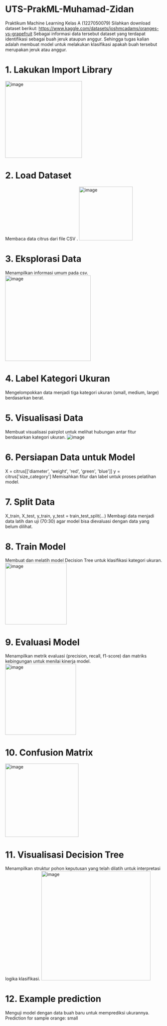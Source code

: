 # UTS-PrakML-Muhamad-Zidan
Praktikum Machine Learning Kelas A (1227050079)
Silahkan download dataset berikut: https://www.kaggle.com/datasets/joshmcadams/oranges-vs-grapefruit
Sebagai informasi data tersebut dataset yang terdapat identifikasi sebagai buah jeruk ataupun anggur. Sehingga tugas kalian adalah membuat model untuk melakukan klasifikasi apakah buah tersebut merupakan jeruk atau anggur.

# 1. Lakukan Import Library
<img width="246" alt="image" src="https://github.com/user-attachments/assets/106257c3-12c8-4f22-8ca3-f581b2818581" />

# 2. Load Dataset
Membaca data citrus dari file CSV .
<img width="172" alt="image" src="https://github.com/user-attachments/assets/c858849d-1368-4113-86cb-2b48199dd935" />

# 3. Eksplorasi Data
Menampilkan informasi umum pada csv.
<img width="274" alt="image" src="https://github.com/user-attachments/assets/32fa951b-65de-4ec4-95b1-29617b3587e0" />

# 4. Label Kategori Ukuran
Mengelompokkan data menjadi tiga kategori ukuran (small, medium, large) berdasarkan berat.

# 5. Visualisasi Data
Membuat visualisasi pairplot untuk melihat hubungan antar fitur berdasarkan kategori ukuran.
![image](https://github.com/user-attachments/assets/c941daf7-8515-4589-bdac-4f059286c99b)

# 6. Persiapan Data untuk Model
X = citrus[['diameter', 'weight', 'red', 'green', 'blue']]
y = citrus['size_category']
Memisahkan fitur dan label untuk proses pelatihan model.

# 7. Split Data
X_train, X_test, y_train, y_test = train_test_split(...)
Membagi data menjadi data latih dan uji (70:30) agar model bisa dievaluasi dengan data yang belum dilihat.

# 8. Train Model
Membuat dan melatih model Decision Tree untuk klasifikasi kategori ukuran.
<img width="197" alt="image" src="https://github.com/user-attachments/assets/7b082281-df7f-486d-b9cd-a8d1ccad6b2f" />

# 9.  Evaluasi Model
Menampilkan metrik evaluasi (precision, recall, f1-score) dan matriks kebingungan untuk menilai kinerja model.
<img width="227" alt="image" src="https://github.com/user-attachments/assets/caea9390-14c0-4717-90ae-bbdf288ff19f" />

# 10. Confusion Matrix
<img width="235" alt="image" src="https://github.com/user-attachments/assets/429e10e7-49ee-4482-b0ab-a51ab1fa0312" />

# 11. Visualisasi Decision Tree
Menampilkan struktur pohon keputusan yang telah dilatih untuk interpretasi logika klasifikasi.
<img width="350" alt="image" src="https://github.com/user-attachments/assets/0d7e25d7-d86e-48b7-a139-e51219cad69d" />

# 12. Example prediction
Menguji model dengan data buah baru untuk memprediksi ukurannya.
Prediction for sample orange: small









